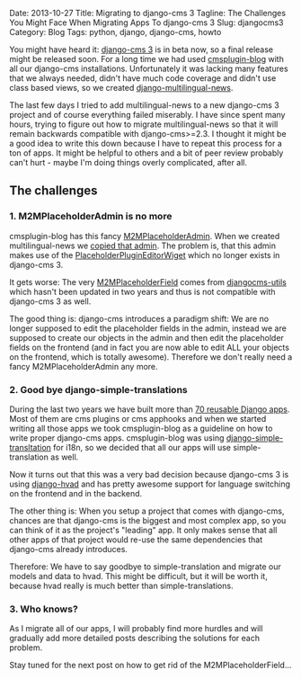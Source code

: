 Date: 2013-10-27
Title: Migrating to django-cms 3
Tagline: The Challenges You Might Face When Migrating Apps To django-cms 3 
Slug: djangocms3
Category: Blog
Tags: python, django, django-cms, howto 

You might have heard it: [django-cms 3](https://www.django-cms.org/en/) is in
beta now, so a final release might be released soon. For a long time we had
used [cmsplugin-blog](https://github.com/fivethreeo/cmsplugin-blog) with all
our django-cms installations. Unfortunately it was lacking many features that
we always needed, didn't have much code coverage and didn't use class based
views, so we created
[django-multilingual-news](https://github.com/bitmazk/django-multilingual-news).

The last few days I tried to add multilingual-news to a new django-cms 3
project and of course everything failed miserably. I have since spent many
hours, trying to figure out how to migrate multilingual-news so that it will
remain backwards compatible with django-cms>=2.3. I thought it might be a good
idea to write this down because I have to repeat this process for a ton of
apps. It might be helpful to others and a bit of peer review probably can't
hurt - maybe I'm doing things overly complicated, after all. 

## The challenges

### 1. M2MPlaceholderAdmin is no more

cmsplugin-blog has this fancy
[M2MPlaceholderAdmin](https://github.com/fivethreeo/cmsplugin-blog/blob/develop/cmsplugin_blog/admin.py#L24).
When we created multilingual-news we [copied that admin](https://github.com/bitmazk/django-multilingual-news/blob/master/multilingual_news/admin.py#L19).
The problem is, that this admin makes use of the
[PlaceholderPluginEditorWiget](https://github.com/bitmazk/django-multilingual-news/blob/master/multilingual_news/admin.py#L37)
which no longer exists in django-cms 3.

It gets worse: The very
[M2MPlaceholderField](https://github.com/fivethreeo/djangocms-utils/blob/master/djangocms_utils/fields.py#L30)
comes from [djangocms-utils](https://github.com/fivethreeo/djangocms-utils/)
which hasn't been updated in two years and thus is not compatible with
django-cms 3 as well.

The good thing is: django-cms introduces a paradigm shift: We are no longer
supposed to edit the placeholder fields in the admin, instead we are supposed
to create our objects in the admin and then edit the placeholder fields on the
frontend (and in fact you are now able to edit ALL your objects on the
frontend, which is totally awesome). Therefore we don't really need a fancy
M2MPlaceholderAdmin any more.

### 2. Good bye django-simple-translations

During the last two years we have built more than [70 reusable Django
apps](https://github.com/bitmazk/).  Most of them are cms plugins or cms
apphooks and when we started writing all those apps we took cmsplugin-blog as a
guideline on how to write proper django-cms apps. cmsplugin-blog was using
[django-simple-transltation](https://simple-translation.readthedocs.org/en/latest/)
for i18n, so we decided that all our apps will use simple-translation as well.

Now it turns out that this was a very bad decision because django-cms 3 is
using [django-hvad](https://github.com/KristianOellegaard/django-hvad) and has
pretty awesome support for language switching on the frontend and in the
backend.

The other thing is: When you setup a project that comes with django-cms,
chances are that django-cms is the biggest and most complex app, so you can
think of it as the project's "leading" app. It only makes sense that all other
apps of that project would re-use the same dependencies that django-cms already
introduces.

Therefore: We have to say goodbye to simple-translation and migrate our models
and data to hvad. This might be difficult, but it will be worth it, because
hvad really is much better than simple-translations.

### 3. Who knows?

As I migrate all of our apps, I will probably find more hurdles and will
gradually add more detailed posts describing the solutions for each problem.

Stay tuned for the next post on how to get rid of the M2MPlaceholderField...
